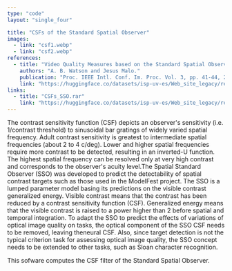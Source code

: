 ```yaml
---
type: "code"
layout: "single_four"

title: "CSFs of the Standard Spatial Observer"
images:
  - link: "csf1.webp"
  - link: "csf2.webp"
references:
  - title: "Video Quality Measures based on the Standard Spatial Observer"
    authors: "A. B. Watson and Jesus Malo."
    publication: "Proc. IEEE Intl. Conf. Im. Proc. Vol. 3, pp. 41-44, 2002."
    link: "https://huggingface.co/datasets/isp-uv-es/Web_site_legacy/resolve/main/code/soft_visioncolor/icip02.pdf"
links:
  - title: "CSFs_SSO.rar"
    link: "https://huggingface.co/datasets/isp-uv-es/Web_site_legacy/resolve/main/code/soft_visioncolor/CSFs_SSO.rar"
---
```


  The contrast sensitivity function (CSF) depicts an observer's sensitivity (i.e. 1/contrast threshold) to sinusoidal bar gratings of widely varied spatial frequency. Adult contrast sensitivity is greatest to intermediate spatial frequencies (about 2 to 4 c/deg). Lower and higher spatial frequencies require more contrast to be detected, resulting in an inverted-U function. The highest spatial frequency can be resolved only at very high contrast and corresponds to the observer's acuity level.The Spatial Standard Observer (SSO) was developed to predict the detectability of spatial contrast targets such as those used in the ModelFest project. The SSO is a lumped parameter model basing its predictions on the visible contrast generalized energy. Visible contrast means that the contrast has been reduced by a contrast sensitivity function (CSF). Generalized energy means that the visible contrast is raised to a power higher than 2 before spatial and temporal integration. To adapt the SSO to predict the effects of variations of optical image quality on tasks, the optical component of the SSO CSF needs to be removed, leaving theneural CSF. Also, since target detection is not the typical criterion task for assessing optical image quality, the SSO concept needs to be extended to other tasks, such as Sloan character recognition.

  This sofware computes the CSF filter of the Standard Spatial Observer.